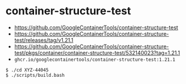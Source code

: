# container-structure-test

- https://github.com/GoogleContainerTools/container-structure-test
- https://github.com/GoogleContainerTools/container-structure-test/releases/tag/v1.21.1
- https://github.com/GoogleContainerTools/container-structure-test/pkgs/container/container-structure-test/532140023?tag=1.21.1
- `ghcr.io/googlecontainertools/container-structure-test:1.21.1`

```
$ ./cd XYZ-44045
$ ./scripts/build.bash
```
